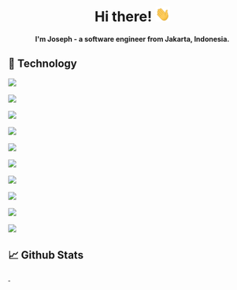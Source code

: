 <h1 style="text-align: center;">
  Hi there!
  <img src="https://raw.githubusercontent.com/JosephJoshua/JosephJoshua/main/docs/assets/wave.gif" alt="" width="30px" height="30px">
</h1>

<h4 style="text-align: center;">
  I'm Joseph - a software engineer from Jakarta, Indonesia.
</h3>

## 🔧 Technology

![](https://img.shields.io/badge/OS-macOS-informational?style=flat&logo=apple&logoColor=white&color=2bbc8a)

![](https://img.shields.io/badge/Editor-Visual_Studio_Code-informational?style=flat&logo=visual-studio-code&logoColor=white&color=ff6000)

![](https://img.shields.io/badge/Code-TypeScript-informational?style=flat&logo=typescript&logoColor=white&color=7149c6)

![](https://img.shields.io/badge/Code-React-informational?style=flat&logo=react&logoColor=white&color=7149c6)

![](https://img.shields.io/badge/Code-React_Native-informational?style=flat&logo=react&logoColor=white&color=7149c6)

![](https://img.shields.io/badge/Code-Next.JS-informational?style=flat&logo=next.js&logoColor=white&color=7149c6)

![](https://img.shields.io/badge/Code-Vue.JS-informational?style=flat&logo=vuedotjs&logoColor=white&color=7149c6)

![](https://img.shields.io/badge/Code-Go-informational?style=flat&logo=go&logoColor=white&color=7149c6)

![](https://img.shields.io/badge/Code-TailwindCSS-informational?style=flat&logo=tailwind-css&logoColor=white&color=7149c6)

![](https://img.shields.io/badge/Database-PostgreSQL-informational?style=flat&logo=postgresql&logoColor=white&color=7149c6)

## &#x1f4c8; Github Stats

<a href="https://github.com/JosephJoshua">
  <img style="text-align: center;" src="https://github-readme-stats.vercel.app/api?username=JosephJoshua&show_icons=true&line_height=27&count_private=true&title_color=ffffff&text_color=c9cacc&icon_color=2bbc8a&bg_color=1d1f21" alt="" />
</a>

<a href="https://github.com/JosephJoshua">
  <img style="text-align: center;" src="https://github-readme-stats.vercel.app/api/top-langs/?username=JosephJoshua&hide=html&title_color=ffffff&text_color=c9cacc&icon_color=2bbc8a&bg_color=1d1f21&langs_count=3" alt="" />
</a>
